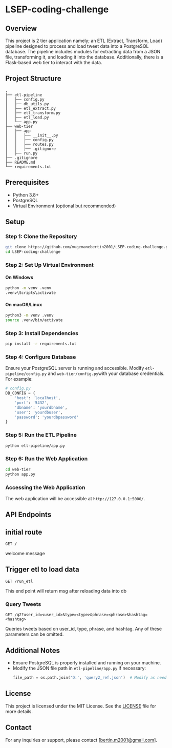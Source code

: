 # LSEP-coding-challenge

## Overview
This project is 2 tier application namely; an ETL (Extract, Transform, Load) pipeline designed to process and load tweet data into a PostgreSQL database. The pipeline includes modules for extracting data from a JSON file, transforming it, and loading it into the database. Additionally, there is a Flask-based web tier to interact with the data.

## Project Structure
```
.
├── etl-pipeline
│   ├── config.py
│   ├── db_utils.py
│   ├── etl_extract.py
│   ├── etl_transform.py
│   ├── etl_load.py
│   └── app.py
├── web-tier
│   ├── app
│   │   ├── __init__.py
│   │   ├── config.py
│   │   ├── routes.py
│   │   ├── .gitignore
│   ├── run.py
├── .gitignore
├── README.md
└── requirements.txt
```

## Prerequisites
- Python 3.8+
- PostgreSQL
- Virtual Environment (optional but recommended)

## Setup

### Step 1: Clone the Repository
```bash
git clone https://github.com/mugemanebertin2001/LSEP-coding-challenge.git
cd LSEP-coding-challenge
```

### Step 2: Set Up Virtual Environment
#### On Windows
```bash
python -m venv .venv
.venv\Scripts\activate
```

#### On macOS/Linux
```bash
python3 -m venv .venv
source .venv/bin/activate
```

### Step 3: Install Dependencies
```bash
pip install -r requirements.txt
```

### Step 4: Configure Database
Ensure your PostgreSQL server is running and accessible. Modify `etl-pipeline/config.py` and `web-tier/config.py`with your database credentials. For example:
```python
# config.py
DB_CONFIG = {
    'host': 'localhost',
    'port': '5432',
    'dbname': 'yourdbname',
    'user': 'yourdbuser',
    'password': 'yourdbpassword'
}
```

### Step 5: Run the ETL Pipeline
```bash
python etl-pipeline/app.py
```

### Step 6: Run the Web Application
```bash
cd web-tier
python app.py
```

### Accessing the Web Application
The web application will be accessible at `http://127.0.0.1:5000/`.

## API Endpoints

## initial route
```
GET /
```
welcome message

## Trigger etl to load data
```
GET /run_etl

```
This end point will return msg after reloading data into db

### Query Tweets
```
GET /q2?user_id=<user_id>&type=<type>&phrase=<phrase>&hashtag=<hashtag>
```
Queries tweets based on user_id, type, phrase, and hashtag. Any of these parameters can be omitted.

## Additional Notes
- Ensure PostgreSQL is properly installed and running on your machine.
- Modify the JSON file path in `etl-pipeline/app.py` if necessary:
  ```python
  file_path = os.path.join('D:', 'query2_ref.json')  # Modify as needed
  ```

## License
This project is licensed under the MIT License. See the [LICENSE](LICENSE) file for more details.

## Contact
For any inquiries or support, please contact [bertin.m2001@gmail.com].
